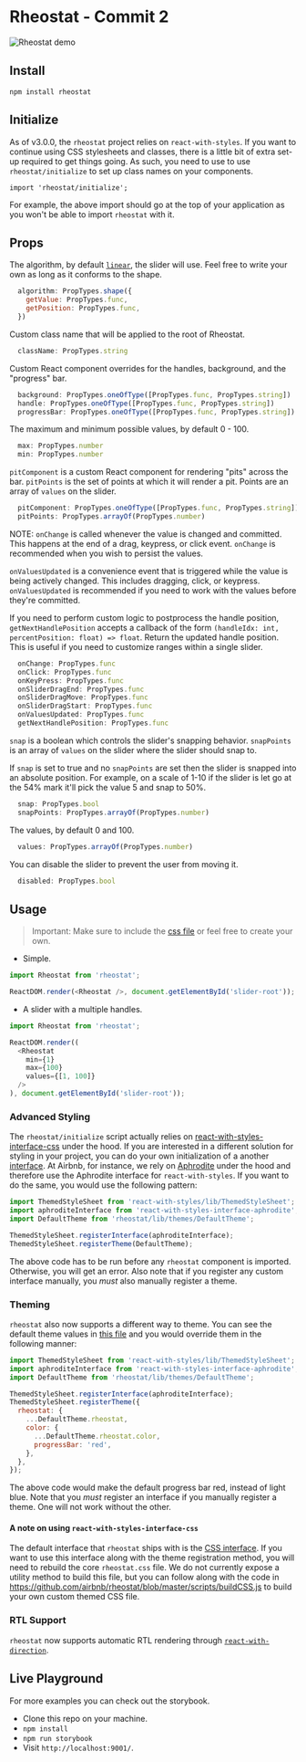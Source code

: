 # Rheostat - Commit 2

![Rheostat demo](sample.gif)

## Install

`npm install rheostat`

## Initialize

As of v3.0.0, the `rheostat` project relies on `react-with-styles`. If you want to continue using CSS stylesheets and classes, there is a little bit of extra set-up required to get things going. As such, you need to use to use `rheostat/initialize` to set up class names on your components.

    import 'rheostat/initialize';

For example, the above import should go at the top of your application as you won't be able to import `rheostat` with it.

## Props

The algorithm, by default [`linear`](src/algorithms/linear.js), the slider will use. Feel free to write
your own as long as it conforms to the shape.

```js
  algorithm: PropTypes.shape({
    getValue: PropTypes.func,
    getPosition: PropTypes.func,
  })
```

Custom class name that will be applied to the root of Rheostat.

```js
  className: PropTypes.string
```

Custom React component overrides for the handles, background, and the "progress" bar.

```js
  background: PropTypes.oneOfType([PropTypes.func, PropTypes.string])
  handle: PropTypes.oneOfType([PropTypes.func, PropTypes.string])
  progressBar: PropTypes.oneOfType([PropTypes.func, PropTypes.string])
```

The maximum and minimum possible values, by default 0 - 100.

```js
  max: PropTypes.number
  min: PropTypes.number
```

`pitComponent` is a custom React component for rendering "pits" across the bar.
`pitPoints` is the set of points at which it will render a pit. Points are an array
of `values` on the slider.

```js
  pitComponent: PropTypes.oneOfType([PropTypes.func, PropTypes.string])
  pitPoints: PropTypes.arrayOf(PropTypes.number)
```

NOTE: `onChange` is called whenever the value is changed and committed. This happens at the end of
a drag, keypress, or click event. `onChange` is recommended when you wish to persist the values.

`onValuesUpdated` is a convenience event that is triggered while the value is being actively
changed. This includes dragging, click, or keypress. `onValuesUpdated` is recommended if you need
to work with the values before they're committed.

If you need to perform custom logic to postprocess the handle position, `getNextHandlePosition` accepts
a callback of the form `(handleIdx: int, percentPosition: float) => float`. Return the updated
handle position. This is useful if you need to customize ranges within a single slider.

```js
  onChange: PropTypes.func
  onClick: PropTypes.func
  onKeyPress: PropTypes.func
  onSliderDragEnd: PropTypes.func
  onSliderDragMove: PropTypes.func
  onSliderDragStart: PropTypes.func
  onValuesUpdated: PropTypes.func
  getNextHandlePosition: PropTypes.func
```

`snap` is a boolean which controls the slider's snapping behavior.
`snapPoints` is an array of `values` on the slider where the slider should snap to.

If `snap` is set to true and no `snapPoints` are set then the slider is snapped into an absolute
position. For example, on a scale of 1-10 if the slider is let go at the 54% mark it'll pick the
value 5 and snap to 50%.

```js
  snap: PropTypes.bool
  snapPoints: PropTypes.arrayOf(PropTypes.number)
```

The values, by default 0 and 100.

```js
  values: PropTypes.arrayOf(PropTypes.number)
```

You can disable the slider to prevent the user from moving it.

```js
  disabled: PropTypes.bool
```

## Usage

> Important: Make sure to include the [css file](https://unpkg.com/rheostat@3/css/rheostat.css) or feel free to create your own.

* Simple.

```js
import Rheostat from 'rheostat';

ReactDOM.render(<Rheostat />, document.getElementById('slider-root'));
```

* A slider with a multiple handles.

```js
import Rheostat from 'rheostat';

ReactDOM.render((
  <Rheostat
    min={1}
    max={100}
    values={[1, 100]}
  />
), document.getElementById('slider-root'));
```

### Advanced Styling

The `rheostat/initialize` script actually relies on [react-with-styles-interface-css](https://github.com/airbnb/react-with-styles-interface-css) under the hood. If you are interested in a different solution for styling in your project, you can do your own initialization of a another [interface](https://github.com/airbnb/react-with-styles/blob/master/README.md#interfaces). At Airbnb, for instance, we rely on [Aphrodite](https://github.com/Khan/aphrodite) under the hood and therefore use the Aphrodite interface for `react-with-styles`. If you want to do the same, you would use the following pattern:
```js
import ThemedStyleSheet from 'react-with-styles/lib/ThemedStyleSheet';
import aphroditeInterface from 'react-with-styles-interface-aphrodite';
import DefaultTheme from 'rheostat/lib/themes/DefaultTheme';

ThemedStyleSheet.registerInterface(aphroditeInterface);
ThemedStyleSheet.registerTheme(DefaultTheme);
```

The above code has to be run before any `rheostat` component is imported. Otherwise, you will get an error. Also note that if you register any custom interface manually, you *must* also manually register a theme.

### Theming
`rheostat` also now supports a different way to theme. You can see the default theme values in [this file](https://github.com/airbnb/rheostat/blob/master/src/themes/DefaultTheme.js) and you would override them in the following manner:
```js
import ThemedStyleSheet from 'react-with-styles/lib/ThemedStyleSheet';
import aphroditeInterface from 'react-with-styles-interface-aphrodite';
import DefaultTheme from 'rheostat/lib/themes/DefaultTheme';

ThemedStyleSheet.registerInterface(aphroditeInterface);
ThemedStyleSheet.registerTheme({
  rheostat: {
    ...DefaultTheme.rheostat,
    color: {
      ...DefaultTheme.rheostat.color,
      progressBar: 'red',
    },
  },
});
```

The above code would make the default progress bar red, instead of light blue. Note that you *must* register an interface if you manually register a theme. One will not work without the other.

#### A note on using `react-with-styles-interface-css`
The default interface that `rheostat` ships with is the [CSS interface](https://github.com/airbnb/react-with-styles-interface-css). If you want to use this interface along with the theme registration method, you will need to rebuild the core `rheostat.css` file. We do not currently expose a utility method to build this file, but you can follow along with the code in https://github.com/airbnb/rheostat/blob/master/scripts/buildCSS.js to build your own custom themed CSS file.

### RTL Support

`rheostat` now supports automatic RTL rendering through [`react-with-direction`](https://github.com/airbnb/react-with-direction).

## Live Playground

For more examples you can check out the storybook.

* Clone this repo on your machine.
* `npm install`
* `npm run storybook`
* Visit `http://localhost:9001/`.
